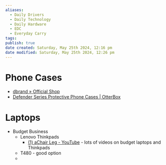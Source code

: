 ```yaml
---
aliases:
  - Daily Drivers
  - Daily Technology
  - Daily Hardware
  - EDC
  - Everyday Carry
tags: 
publish: true
date created: Saturday, May 25th 2024, 12:16 pm
date modified: Saturday, May 25th 2024, 12:26 pm
---
```


# Phone Cases
- [dbrand » Official Shop](https://dbrand.com/) 
- [Defender Series Protective Phone Cases | OtterBox](https://www.otterbox.com/en-us/defender-series) 
# Laptops
- Budget Business
	- Lenovo Thinkpads
		- [(1) aChair Leg - YouTube](https://www.youtube.com/@aChairLeg/videos) - lots of videos on budget laptops and Thinkpads
	- T480 - good option
	- 